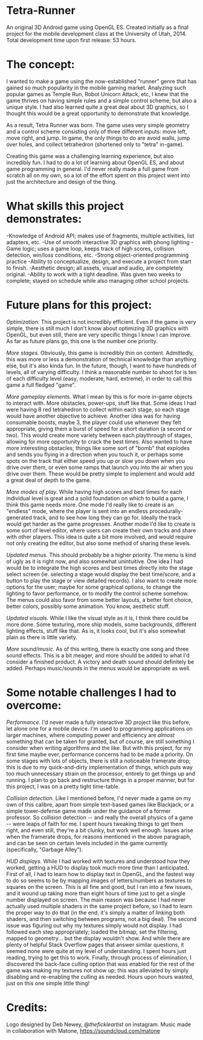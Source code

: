 Tetra-Runner
============

An original 3D Android game using OpenGL ES. 
Created initially as a final project for the mobile development class at the University of Utah, 2014.
Total development time upon first release: 53 hours.

The concept:
============

I wanted to make a game using the now-established "runner" genre that has gained so much popularity 
in the mobile gaming market. Analyzing such popular games as Temple Run, Robot Unicorn Attack, etc,
I knew that the game thrives on having simple rules and a simple control scheme, but also a unique style.
I had also learned quite a great deal about 3D graphics, so I thought this would be a great opportunity
to demonstrate that knowledge.

As a result, Tetra Runner was born. The game uses very simple geometry and a control scheme consisting 
only of three different inputs: move left, move right, and jump. In game, the only things to do are avoid
walls, jump over holes, and collect tetrahedron (shortened only to "tetra" in-game).

Creating this game was a challenging learning experience, but also incredibly fun. I had to do a lot of
learning about OpenGL ES, and about game programming in general. I'd never really made a full game from
scratch all on my own, so a lot of the effort spent on this project went into just the architecture 
and design of the thing.


What skills this project demonstrates:
============

  -Knowledge of Android API; makes use of fragments, multiple activities, list adapters, etc.
  -Use of smooth interactive 3D graphics with phong lighting
  -Game logic; uses a game loop, keeps track of high scores, collision detection, win/loss conditions, etc.
  -Strong object-oriented programming practice
  -Ability to conceptualize, design, and execute a project from start to finish.
  -Aesthetic design; all assets, visual and audio, are completely original.
  -Ability to work with a tight deadline. Was given two weeks to complete; stayed on schedule while also
      managing other school projects.



Future plans for this project:
============

  *Optimization.*
This project is not incredibly efficient. Even if the game is very simple, there is still much I don't
know about optimizing 3D graphics with OpenGL, but even still, there are very specific things I know I
can improve. As far as future plans go, this one is the number one priority.

  *More stages.*
Obviously, this game is incredibly thin on content. Admittedly, this was more or less a demonstration of 
technical knowledge than anything else, but it's also kinda fun. In the future, though, I want to have
hundreds of levels, all of varying difficulty. I think a reasonable number to shoot for is ten of each
difficulty level (easy, moderate, hard, extreme), in order to call this game a full fledged "game".

  *More gameplay elements.*
What I mean by this is for more in-game objects to interact with. More obstacles, power-ups, stuff like that.
Some ideas I had were having 8 red tetrahedron to collect within each stage, so each stage would have another
objective to achieve. Another idea was for having consumable boosts, maybe 3, the player could use whenever
they felt appropriate, giving them a burst of speed for a short duration (a second or two). This would create
more variety between each playthrough of stages, allowing for more opportunity to crack the best times. Also
wanted to have more interesting obstacles; things like some sort of "bomb" that explodes and sends you flying
in a direction when you touch it, or perhaps some spots on the track that either speed you up or slow you down
when you drive over them, or even some ramps that launch you into the air when you drive over them. These would
be pretty simple to implement and would add a great deal of depth to the game.

  *More modes of play.*
While having high scores and best times for each individual level is great and a solid foundation on which
to build a game, I think this game needs more. One mode I'd really like to create is an "endless" mode, where
the player is sent into an endless procedurally-generated track, and to see how long they can go for. Ideally
the track would get harder as the game progresses. Another mode I'd like to create is some sort of level
editor, where users can create their own tracks and share with other players. This idea is quite a bit more
involved, and would require not only creating the editor, but also some method of sharing these levels.

  *Updated menus.*
This should probably be a higher priority. The menu is kind of ugly as it is right now, and also somewhat
unintuitive. One idea I had would be to integrate the high scores and best times directly into the stage
select screen (ie. selecting a stage would display the best time/score, and a button to play the stage or
view detailed records). I also want to create more options for the user; maybe for some graphical options, to
change the lighting to favor performance, or to modify the control scheme somehow. The menus could also favor
from some better layouts, a better font choice, better colors, possibly some animation. You know, aesthetic
stuff.

  *Updated visuals.*
While I like the visual style as it is, I think there could be more done. Some texturing, more ship models,
some backgrounds, different lighting effects, stuff like that. As is, it looks cool, but it's also somewhat
plain as there is little variety.

  *More sound/music.*
As of this writing, there is exactly one song and three sound effects. This is a bit meager, and more should
be added to what I'd consider a finished product. A victory and death sound should definitely be added. Perhaps
music/sounds in the menus would be appropriate as well. 



Some notable challenges I had to overcome:
============

  *Performance.*
I'd never made a fully interactive 3D project like this before, let alone one for a mobile
device. I'm used to programming applications on larger machines, where computing power and efficiency are
*almost* something that can be taken for granted, but of course, are still something I consider when 
writing algorithms and the like. But with this project, for my first time maybe ever, performance concerns 
had to be made a priority. On some stages with lots of objects, there is still a noticeable framerate drop;
this is due to my quick-and-dirty implementation of things, which puts way too much unnecessary strain on the
processor, entirely to get things up and running. I plan to go back and restructure things in a proper 
manner, but for this project, I was on a pretty tight time-table.

  *Collision detection.*
Like I mentioned before, I'd never made a game on my own of this calibre, apart from
simple text-based games like Blackjack, or a simple tower-defense game made under the guidance of a former
professor. So collision detection -- and really the overall physics of a game -- were leaps of faith for
me. I spent hours tweaking things to get them right, and even still, they're a bit clunky, but work well 
enough. Issues arise when the framerate drops, for reasons mentioned in the above paragraph, and can be
seen on certain levels included in the game currently (specifically, "Garbage Alley").

  *HUD displays.*
While I had worked with textures and understood how they worked, getting a HUD to display took much more
time than I anticipated. First of all, I had to learn how to display text in OpenGL, and the fastest way 
to do so seems to be by mapping images of letters/numbers as textures to squares on the screen. This is
all fine and good, but I ran into a few issues, and it wound up taking more than eight hours of time just
to get a single number displayed on screen. The main reason was because I had never actually used multiple 
shaders in the same project before, so I had to learn the proper way to do that (in the end, it's simply 
a matter of linking both shaders, and then switching between programs, not a big deal). The second issue
was figuring out why my textures simply would not display. I had followed each step appropriately; loaded
the bitmap, set the filtering, mapped to geometry... but the display wouldn't show. And while there are 
plenty of helpful Stack Overflow pages that answer similar questions, it seemed none were quite at my level 
of understanding. I spent hours just reading, trying to get this to work. Finally, through process of
elimination, I discovered the back-face culling option that was enabled for the rest of the game was making
my textures not show up; this was alleviated by simply disabling and re-enabling the culling as needed.
Hours upon hours wasted, just on this one simple little thing!


Credits:
============

Logo designed by Deb Newey, @_thefickleartist_ on instagram.
Music made in collaboration with Matone, https://soundcloud.com/matone
